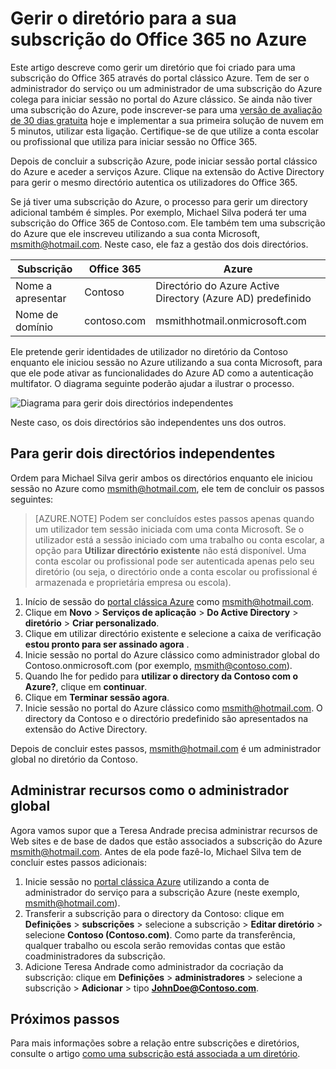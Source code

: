 <properties
   pageTitle="Gerir o diretório para a sua subscrição do Office 365 no Azure | Microsoft Azure"
   description="Gerir um diretório de subscrição do Office 365 com o Azure Active Directory e portal clássico do Azure"
   services="active-directory"
   documentationCenter=""
   authors="curtand"
   manager="femila"
   editor=""/>

<tags
   ms.service="active-directory"
   ms.devlang="na"
   ms.topic="get-started-article"
   ms.tgt_pltfrm="na"
   ms.workload="identity"
   ms.date="08/23/2016"
   ms.author="curtand"/>

# <a name="manage-the-directory-for-your-office-365-subscription-in-azure"></a>Gerir o diretório para a sua subscrição do Office 365 no Azure

Este artigo descreve como gerir um diretório que foi criado para uma subscrição do Office 365 através do portal clássico Azure. Tem de ser o administrador do serviço ou um administrador de uma subscrição do Azure colega para iniciar sessão no portal do Azure clássico. Se ainda não tiver uma subscrição do Azure, pode inscrever-se para uma [versão de avaliação de 30 dias gratuita](https://azure.microsoft.com/trial/get-started-active-directory/) hoje e implementar a sua primeira solução de nuvem em 5 minutos, utilizar esta ligação. Certifique-se de que utilize a conta escolar ou profissional que utiliza para iniciar sessão no Office 365.

Depois de concluir a subscrição Azure, pode iniciar sessão portal clássico do Azure e aceder a serviços Azure. Clique na extensão do Active Directory para gerir o mesmo directório autentica os utilizadores do Office 365.

Se já tiver uma subscrição do Azure, o processo para gerir um directory adicional também é simples. Por exemplo, Michael Silva poderá ter uma subscrição do Office 365 de Contoso.com. Ele também tem uma subscrição do Azure que ele inscreveu utilizando a sua conta Microsoft, msmith@hotmail.com. Neste caso, ele faz a gestão dos dois directórios.

  Subscrição |  Office 365  |  Azure
  -------------- | ------------- | -------------------------------
  Nome a apresentar |  Contoso  |     Directório do Azure Active Directory (Azure AD) predefinido
  Nome de domínio  |  contoso.com  | msmithhotmail.onmicrosoft.com

Ele pretende gerir identidades de utilizador no diretório da Contoso enquanto ele iniciou sessão no Azure utilizando a sua conta Microsoft, para que ele pode ativar as funcionalidades do Azure AD como a autenticação multifator. O diagrama seguinte poderão ajudar a ilustrar o processo.

![Diagrama para gerir dois directórios independentes](./media/active-directory-manage-o365-subscription/AAD_O365_03.png)

Neste caso, os dois directórios são independentes uns dos outros.

## <a name="to-manage-two-independent-directories"></a>Para gerir dois directórios independentes
Ordem para Michael Silva gerir ambos os directórios enquanto ele iniciou sessão no Azure como msmith@hotmail.com, ele tem de concluir os passos seguintes:

> [AZURE.NOTE]
> Podem ser concluídos estes passos apenas quando um utilizador tem sessão iniciada com uma conta Microsoft. Se o utilizador está a sessão iniciado com uma trabalho ou conta escolar, a opção para **Utilizar directório existente** não está disponível. Uma conta escolar ou profissional pode ser autenticada apenas pelo seu diretório (ou seja, o directório onde a conta escolar ou profissional é armazenada e proprietária empresa ou escola).

1.  Início de sessão do [portal clássica Azure](https://manage.windowsazure.com) como msmith@hotmail.com.
2.  Clique em **Novo** > **Serviços de aplicação** > **Do Active Directory** > **diretório** > **Criar personalizado**.
3.  Clique em utilizar directório existente e selecione a caixa de verificação **estou pronto para ser assinado agora** .
4.  Inicie sessão no portal do Azure clássico como administrador global do Contoso.onmicrosoft.com (por exemplo, msmith@contoso.com).
5.  Quando lhe for pedido para **utilizar o directory da Contoso com o Azure?**, clique em **continuar**.
6.  Clique em **Terminar sessão agora**.
7.  Inicie sessão no portal do Azure clássico como msmith@hotmail.com. O directory da Contoso e o directório predefinido são apresentados na extensão do Active Directory.

Depois de concluir estes passos, msmith@hotmail.com é um administrador global no diretório da Contoso.

## <a name="to-administer-resources-as-the-global-admin"></a>Administrar recursos como o administrador global
Agora vamos supor que a Teresa Andrade precisa administrar recursos de Web sites e de base de dados que estão associados a subscrição do Azure msmith@hotmail.com. Antes de ela pode fazê-lo, Michael Silva tem de concluir estes passos adicionais:

1.  Inicie sessão no [portal clássica Azure](https://manage.windowsazure.com) utilizando a conta de administrador do serviço para a subscrição Azure (neste exemplo, msmith@hotmail.com).
2.  Transferir a subscrição para o directory da Contoso: clique em **Definições** > **subscrições** > selecione a subscrição > **Editar diretório** > selecione **Contoso (Contoso.com)**. Como parte da transferência, qualquer trabalho ou escola serão removidas contas que estão coadministradores da subscrição.
3.  Adicione Teresa Andrade como administrador da cocriação da subscrição: clique em **Definições** > **administradores** > selecione a subscrição > **Adicionar** > tipo **JohnDoe@Contoso.com**.

## <a name="next-steps"></a>Próximos passos
Para mais informações sobre a relação entre subscrições e diretórios, consulte o artigo [como uma subscrição está associada a um diretório](active-directory-how-subscriptions-associated-directory.md).
